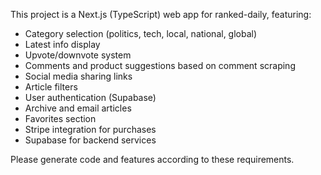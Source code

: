 <!-- Use this file to provide workspace-specific custom instructions to Copilot. For more details, visit https://code.visualstudio.com/docs/copilot/copilot-customization#_use-a-githubcopilotinstructionsmd-file -->

This project is a Next.js (TypeScript) web app for ranked-daily, featuring:
- Category selection (politics, tech, local, national, global)
- Latest info display
- Upvote/downvote system
- Comments and product suggestions based on comment scraping
- Social media sharing links
- Article filters
- User authentication (Supabase)
- Archive and email articles
- Favorites section
- Stripe integration for purchases
- Supabase for backend services

Please generate code and features according to these requirements.
